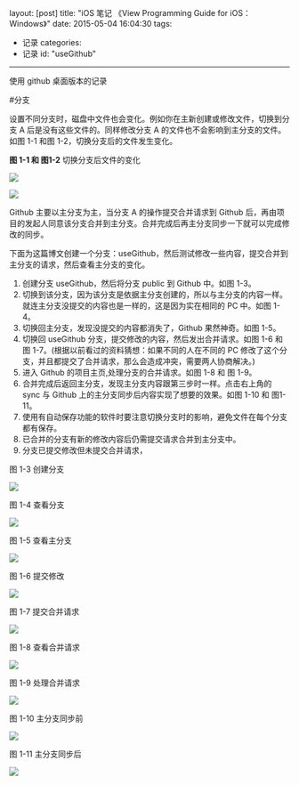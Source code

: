 layout: [post]
title: "iOS 笔记 《View Programming Guide for iOS：Windows》"
date: 2015-05-04 16:04:30
tags: 
- 记录
categories: 
- 记录
id: "useGithub"

---
使用 github 桌面版本的记录

#分支

设置不同分支时，磁盘中文件也会变化。例如你在主新创建或修改文件，切换到分支 A 后是没有这些文件的。同样修改分支 A 的文件也不会影响到主分支的文件。如图 1-1 和图 1-2，切换分支后的文件发生变化。


**图 1-1 和 图1-2** 切换分支后文件的变化

![](useGithub/1-1.png)

![](useGithub/1-2.png)


Github 主要以主分支为主，当分支 A 的操作提交合并请求到 Github 后，再由项目的发起人同意该分支合并到主分支。合并完成后再主分支同步一下就可以完成修改的同步。

下面为这篇博文创建一个分支：useGithub，然后测试修改一些内容，提交合并到主分支的请求，然后查看主分支的变化。

1. 创建分支 useGithub，然后将分支 public 到 Github 中。如图 1-3。
2. 切换到该分支，因为该分支是依据主分支创建的，所以与主分支的内容一样。就连主分支没提交的内容也是一样的，这是因为实在相同的 PC 中。如图 1-4。
3. 切换回主分支，发现没提交的内容都消失了，Github 果然神奇。如图 1-5。
4. 切换回 useGithub 分支，提交修改的内容，然后发出合并请求。如图 1-6 和 图 1-7。(根据以前看过的资料猜想：如果不同的人在不同的 PC 修改了这个分支，并且都提交了合并请求，那么会造成冲突，需要两人协商解决。)
5. 进入 Github 的项目主页,处理分支的合并请求。如图 1-8 和 图 1-9。
6. 合并完成后返回主分支，发现主分支内容跟第三步时一样。点击右上角的 sync 与 Github 上的主分支同步后内容实现了想要的效果。如图 1-10 和 图1-11。
7. 使用有自动保存功能的软件时要注意切换分支时的影响，避免文件在每个分支都有保存。
8. 已合并的分支有新的修改内容后仍需提交请求合并到主分支中。
9. 分支已提交修改但未提交合并请求，

图 1-3 创建分支

![](useGithub/1-3.png)

图 1-4 查看分支

![](useGithub/1-4.png)

图 1-5 查看主分支

![](useGithub/1-5.png)

图 1-6 提交修改

![](useGithub/1-6.png)

图 1-7 提交合并请求

![](useGithub/1-7.png)

图 1-8 查看合并请求

![](useGithub/1-8.png)

图 1-9 处理合并请求

![](useGithub/1-9.png)

图 1-10 主分支同步前

![](useGithub/1-10.png)


图 1-11 主分支同步后

![](useGithub/1-11.png)
